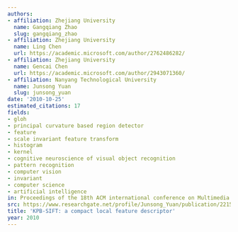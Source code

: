 ```yaml
---
authors:
- affiliation: Zhejiang University
  name: Gangqiang Zhao
  slug: gangqiang_zhao
- affiliation: Zhejiang University
  name: Ling Chen
  url: https://academic.microsoft.com/author/2762486282/
- affiliation: Zhejiang University
  name: Gencai Chen
  url: https://academic.microsoft.com/author/2943071360/
- affiliation: Nanyang Technological University
  name: Junsong Yuan
  slug: junsong_yuan
date: '2010-10-25'
estimated_citations: 17
fields:
- gloh
- principal curvature based region detector
- feature
- scale invariant feature transform
- histogram
- kernel
- cognitive neuroscience of visual object recognition
- pattern recognition
- computer vision
- invariant
- computer science
- artificial intelligence
in: Proceedings of the 18th ACM international conference on Multimedia
src: https://www.researchgate.net/profile/Junsong_Yuan/publication/221572158_KPB-SIFT_a_compact_local_feature_descriptor/links/00463516fadda00bc9000000.pdf
title: 'KPB-SIFT: a compact local feature descriptor'
year: 2010
---
```

